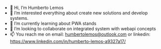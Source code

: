 - 👋 Hi, I’m Humberto Lemos
- 👀 I’m interested everything about create new solutions and develop systems.
- 🌱 I’m currently learning about PWA stands
- 💞️ I’m looking to collaborate on integrated system with webapi concepts
- 📫 You reach me on email: humbertolemos@outlook.com or linkedin: https://www.linkedin.com/in/humberto-lemos-a9327a17/

<!---
4synergy/4synergy is a ✨ special ✨ repository because its `README.md` (this file) appears on your GitHub profile.
You can click the Preview link to take a look at your changes.
--->
